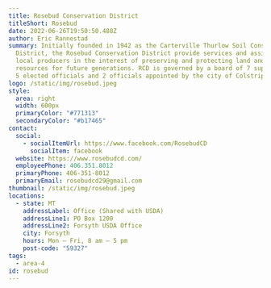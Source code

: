```yaml
---
title: Rosebud Conservation District
titleShort: Rosebud
date: 2022-06-26T19:50:50.488Z
author: Eric Rannestad
summary: Initially founded in 1942 as the Carterville Thurlow Soil Conservation
  District, the Rosebud Conservation District provide services and assistance to
  local producers in the interest of preserving and protecting land and natural
  resources for future generations. RCD is governed by a board of 7 supervisors,
  5 elected officials and 2 officials appointed by the city of Colstrip.
logo: /static/img/rosebud.jpeg
style:
  area: right
  width: 600px
  primaryColor: "#771313"
  secondaryColor: "#b17465"
contact:
  social:
    - socialItemUrl: https://www.facebook.com/RosebudCD
      socialItem: facebook
  website: https://www.rosebudcd.com/
  employeePhone: 406.351.8012
  primaryPhone: 406-351-8012
  primaryEmail: rosebudcd29@gmail.com
thumbnail: /static/img/rosebud.jpeg
locations:
  - state: MT
    addressLabel: Office (Shared with USDA)
    addressLine1: PO Box 1200
    addressLine2: Forsyth USDA Office
    city: Forsyth
    hours: Mon – Fri, 8 am – 5 pm
    post-code: "59327"
tags:
  - area-4
id: rosebud
---
```

